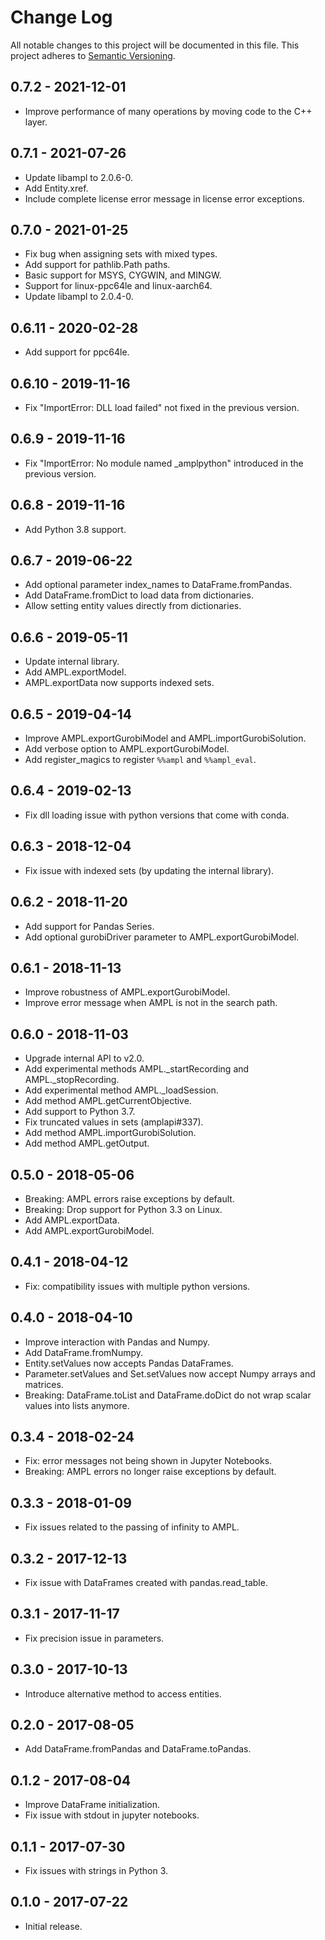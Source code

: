 # Change Log
All notable changes to this project will be documented in this file.
This project adheres to [Semantic Versioning](http://semver.org/).

## 0.7.2 - 2021-12-01
- Improve performance of many operations by moving code to the C++ layer.

## 0.7.1 - 2021-07-26
- Update libampl to 2.0.6-0.
- Add Entity.xref.
- Include complete license error message in license error exceptions.

## 0.7.0 - 2021-01-25
- Fix bug when assigning sets with mixed types.
- Add support for pathlib.Path paths.
- Basic support for MSYS, CYGWIN, and MINGW.
- Support for linux-ppc64le and linux-aarch64.
- Update libampl to 2.0.4-0.

## 0.6.11 - 2020-02-28
- Add support for ppc64le.

## 0.6.10 - 2019-11-16
- Fix "ImportError: DLL load failed" not fixed in the previous version.

## 0.6.9 - 2019-11-16
- Fix "ImportError: No module named _amplpython" introduced in the previous version.

## 0.6.8 - 2019-11-16
- Add Python 3.8 support.

## 0.6.7 - 2019-06-22
- Add optional parameter index_names to DataFrame.fromPandas.
- Add DataFrame.fromDict to load data from dictionaries.
- Allow setting entity values directly from dictionaries.

## 0.6.6 - 2019-05-11
- Update internal library.
- Add AMPL.exportModel.
- AMPL.exportData now supports indexed sets.

## 0.6.5 - 2019-04-14
- Improve AMPL.exportGurobiModel and AMPL.importGurobiSolution.
- Add verbose option to AMPL.exportGurobiModel.
- Add register_magics to register `%%ampl` and `%%ampl_eval`.

## 0.6.4 - 2019-02-13
- Fix dll loading issue with python versions that come with conda.

## 0.6.3 - 2018-12-04
- Fix issue with indexed sets (by updating the internal library).

## 0.6.2 - 2018-11-20
- Add support for Pandas Series.
- Add optional gurobiDriver parameter to AMPL.exportGurobiModel.

## 0.6.1 - 2018-11-13
- Improve robustness of AMPL.exportGurobiModel.
- Improve error message when AMPL is not in the search path.

## 0.6.0 - 2018-11-03
- Upgrade internal API to v2.0.
- Add experimental methods AMPL._startRecording and AMPL._stopRecording.
- Add experimental method AMPL._loadSession.
- Add method AMPL.getCurrentObjective.
- Add support to Python 3.7.
- Fix truncated values in sets (amplapi#337).
- Add method AMPL.importGurobiSolution.
- Add method AMPL.getOutput.

## 0.5.0 - 2018-05-06
- Breaking: AMPL errors raise exceptions by default.
- Breaking: Drop support for Python 3.3 on Linux.
- Add AMPL.exportData.
- Add AMPL.exportGurobiModel.

## 0.4.1 - 2018-04-12
- Fix: compatibility issues with multiple python versions.

## 0.4.0 - 2018-04-10
- Improve interaction with Pandas and Numpy.
- Add DataFrame.fromNumpy.
- Entity.setValues now accepts Pandas DataFrames.
- Parameter.setValues and Set.setValues now accept Numpy arrays and matrices.
- Breaking: DataFrame.toList and DataFrame.doDict do not wrap scalar values into lists anymore.

## 0.3.4 - 2018-02-24
- Fix: error messages not being shown in Jupyter Notebooks.
- Breaking: AMPL errors no longer raise exceptions by default.

## 0.3.3 - 2018-01-09
- Fix issues related to the passing of infinity to AMPL.

## 0.3.2 - 2017-12-13
- Fix issue with DataFrames created with pandas.read_table.

## 0.3.1 - 2017-11-17
- Fix precision issue in parameters.

## 0.3.0 - 2017-10-13
- Introduce alternative method to access entities.

## 0.2.0 - 2017-08-05
- Add DataFrame.fromPandas and DataFrame.toPandas.

## 0.1.2 - 2017-08-04
- Improve DataFrame initialization.
- Fix issue with stdout in jupyter notebooks.

## 0.1.1 - 2017-07-30
- Fix issues with strings in Python 3.

## 0.1.0 - 2017-07-22
- Initial release.
